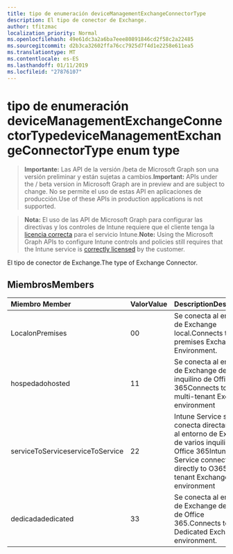 ```yaml
---
title: tipo de enumeración deviceManagementExchangeConnectorType
description: El tipo de conector de Exchange.
author: tfitzmac
localization_priority: Normal
ms.openlocfilehash: 49e61dc3a2a6ba7eee80891846cd2f58c2a22485
ms.sourcegitcommit: d2b3ca32602ffa76cc7925d7f4d1e2258e611ea5
ms.translationtype: MT
ms.contentlocale: es-ES
ms.lasthandoff: 01/11/2019
ms.locfileid: "27876107"
---
```

# <a name="devicemanagementexchangeconnectortype-enum-type"></a><span data-ttu-id="174ba-103">tipo de enumeración deviceManagementExchangeConnectorType</span><span class="sxs-lookup"><span data-stu-id="174ba-103">deviceManagementExchangeConnectorType enum type</span></span>

> <span data-ttu-id="174ba-104">**Importante:** Las API de la versión /beta de Microsoft Graph son una versión preliminar y están sujetas a cambios.</span><span class="sxs-lookup"><span data-stu-id="174ba-104">**Important:** APIs under the / beta version in Microsoft Graph are in preview and are subject to change.</span></span> <span data-ttu-id="174ba-105">No se permite el uso de estas API en aplicaciones de producción.</span><span class="sxs-lookup"><span data-stu-id="174ba-105">Use of these APIs in production applications is not supported.</span></span>

> <span data-ttu-id="174ba-106">**Nota:** El uso de las API de Microsoft Graph para configurar las directivas y los controles de Intune requiere que el cliente tenga la [licencia correcta](https://go.microsoft.com/fwlink/?linkid=839381) para el servicio Intune.</span><span class="sxs-lookup"><span data-stu-id="174ba-106">**Note:** Using the Microsoft Graph APIs to configure Intune controls and policies still requires that the Intune service is [correctly licensed](https://go.microsoft.com/fwlink/?linkid=839381) by the customer.</span></span>

<span data-ttu-id="174ba-107">El tipo de conector de Exchange.</span><span class="sxs-lookup"><span data-stu-id="174ba-107">The type of Exchange Connector.</span></span>
## <a name="members"></a><span data-ttu-id="174ba-108">Miembros</span><span class="sxs-lookup"><span data-stu-id="174ba-108">Members</span></span>
|<span data-ttu-id="174ba-109">Miembro	</span><span class="sxs-lookup"><span data-stu-id="174ba-109">Member</span></span>|<span data-ttu-id="174ba-110">Valor</span><span class="sxs-lookup"><span data-stu-id="174ba-110">Value</span></span>|<span data-ttu-id="174ba-111">Description</span><span class="sxs-lookup"><span data-stu-id="174ba-111">Description</span></span>|
|:---|:---|:---|
|<span data-ttu-id="174ba-112">Local</span><span class="sxs-lookup"><span data-stu-id="174ba-112">onPremises</span></span>|<span data-ttu-id="174ba-113">0</span><span class="sxs-lookup"><span data-stu-id="174ba-113">0</span></span>|<span data-ttu-id="174ba-114">Se conecta al entorno de Exchange local.</span><span class="sxs-lookup"><span data-stu-id="174ba-114">Connects to on-premises Exchange Environment.</span></span>|
|<span data-ttu-id="174ba-115">hospedado</span><span class="sxs-lookup"><span data-stu-id="174ba-115">hosted</span></span>|<span data-ttu-id="174ba-116">1</span><span class="sxs-lookup"><span data-stu-id="174ba-116">1</span></span>|<span data-ttu-id="174ba-117">Se conecta al entorno de Exchange de varios inquilino de Office 365</span><span class="sxs-lookup"><span data-stu-id="174ba-117">Connects to O365 multi-tenant Exchange environment</span></span>|
|<span data-ttu-id="174ba-118">serviceToService</span><span class="sxs-lookup"><span data-stu-id="174ba-118">serviceToService</span></span>|<span data-ttu-id="174ba-119">2</span><span class="sxs-lookup"><span data-stu-id="174ba-119">2</span></span>|<span data-ttu-id="174ba-120">Intune Service se conecta directamente al entorno de Exchange de varios inquilino de Office 365</span><span class="sxs-lookup"><span data-stu-id="174ba-120">Intune Service connects directly to O365 multi-tenant Exchange environment</span></span>|
|<span data-ttu-id="174ba-121">dedicada</span><span class="sxs-lookup"><span data-stu-id="174ba-121">dedicated</span></span>|<span data-ttu-id="174ba-122">3</span><span class="sxs-lookup"><span data-stu-id="174ba-122">3</span></span>|<span data-ttu-id="174ba-123">Se conecta al entorno de Exchange dedicados de Office 365.</span><span class="sxs-lookup"><span data-stu-id="174ba-123">Connects to O365 Dedicated Exchange environment.</span></span>|





